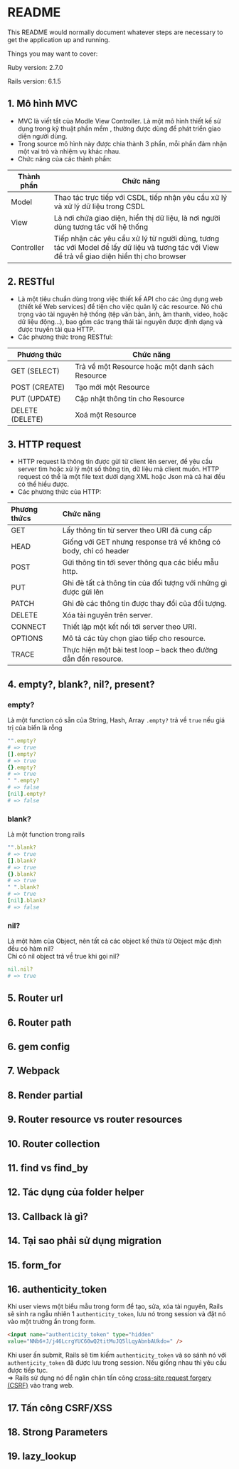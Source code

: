 # README

This README would normally document whatever steps are necessary to get the
application up and running.

Things you may want to cover:

Ruby version: 2.7.0

Rails version: 6.1.5

## 1. Mô hình MVC
- MVC là viết tắt của Modle View Controller. Là một mô hình thiết kế sử dụng trong kỹ thuật phần mềm , thường được dùng để phát triển giao diện người dùng.
- Trong source mô hình này được chia thành 3 phần, mỗi phần đảm nhận một vai trò và nhiệm vụ khác nhau.<br>
- Chức năng của các thành phần:<br>


|Thành phần|Chức năng|
| -------- | ------- |
|Model|Thao tác trực tiếp với CSDL, tiếp nhận yêu cầu xử lý và xử lý dữ liệu trong CSDL|
|View|Là nơi chứa giao diện, hiển thị dữ liệu, là nơi người dùng tương tác với hệ thống|
|Controller|Tiếp nhận các yêu cầu xử lý từ người dùng, tương tác với Model để lấy dữ liệu và tương tác với View để trả về giao diện hiển thị cho browser|

## 2. RESTful
- Là một tiêu chuẩn dùng trong việc thiết kế API cho các ứng dụng web (thiết kế Web services) để tiện cho việc quản lý các resource. Nó chú trọng vào tài nguyên hệ thống (tệp văn bản, ảnh, âm thanh, video, hoặc dữ liệu động…), bao gồm các trạng thái tài nguyên được định dạng và được truyền tải qua HTTP.
- Các phương thức trong RESTful:<br>

| Phương thức | Chức năng |
|  ---------  | --------- |
|GET (SELECT)|Trả về một Resource hoặc một danh sách Resource|
|POST (CREATE)|Tạo mới một Resource|
|PUT (UPDATE)|Cập nhật thông tin cho Resource|
|DELETE (DELETE)|Xoá một Resource|

## 3. HTTP request
- HTTP request là thông tin được gửi từ client lên server, để yêu cầu server tìm hoặc xử lý một số thông tin, dữ liệu mà client muốn. HTTP request có thể là một file text dưới dạng XML hoặc Json mà cả hai đều có thể hiểu được.
- Các phương thức của HTTP:<br>

| Phương thứcs | Chức năng |
|:----------|:-----------|
|GET|Lấy thông tin từ server theo URI đã cung cấp|
|HEAD|Giống với GET nhưng response trả về không có body, chỉ có header|
|POST|Gửi thông tin tới sever thông qua các biểu mẫu http.|
|PUT|Ghi đè tất cả thông tin của đối tượng với những gì được gửi lên|
|PATCH|Ghi đè các thông tin được thay đổi của đối tượng.|
|DELETE|Xóa tài nguyên trên server.|
|CONNECT|Thiết lập một kết nối tới server theo URI.|
|OPTIONS|Mô tả các tùy chọn giao tiếp cho resource.|
|TRACE|Thực hiện một bài test loop – back theo đường dẫn đến resource.|

## 4. empty?, blank?, nil?, present?
### empty?
Là một function có sẵn của String, Hash, Array
`.empty?` trả về `true` nếu giá trị của biến là rỗng
```ruby
"".empty?
# => true
[].empty?
# => true
{}.empty?
# => true
" ".empty?
# => false
[nil].empty?
# => false
```

### blank?
Là một function trong rails
```ruby
"".blank?
# => true
[].blank?
# => true
{}.blank?
# => true
" ".blank?
# => true
[nil].blank?
# => false
```

### nil?
Là một hàm của Object, nên tất cả các object kế thừa từ Object mặc định đều có hàm nil?<br>
Chỉ có nil object trả về true khi gọi nil?
```ruby
nil.nil?
# => true
```

## 5. Router url
## 6. Router path
## 6. gem config
## 7. Webpack
## 8. Render partial
## 9. Router resource vs router resources
## 10. Router collection
## 11. find vs find_by
## 12. Tác dụng của folder helper
## 13. Callback là gì?
## 14. Tại sao phải sử dụng migration
## 15. form_for
## 16. authenticity_token

Khi user views một biểu mẫu trong form để tạo, sửa, xóa tài nguyên, Rails sẽ sinh ra ngẫu nhiên 1 `authenticity_token`, lưu nó trong session và đặt nó vào một trường ẩn trong form.
```html
<input name="authenticity_token" type="hidden"
value="NNb6+J/j46LcrgYUC60wQ2titMuJQ5lLqyAbnbAUkdo=" />
```
Khi user ấn submit, Rails sẽ tìm kiếm `authenticity_token` và so sánh nó với `authenticity_token` đã được lưu trong session. Nếu giống nhau thì yêu cầu được tiếp tục.<br>
=> Rails sử dụng nó để ngăn chặn tấn công [cross-site request forgery (CSRF)](https://stackoverflow.com/questions/941594/understanding-the-rails-authenticity-token) vào trang web.

## 17. Tấn công CSRF/XSS
## 18. Strong Parameters
## 19. lazy_lookup
